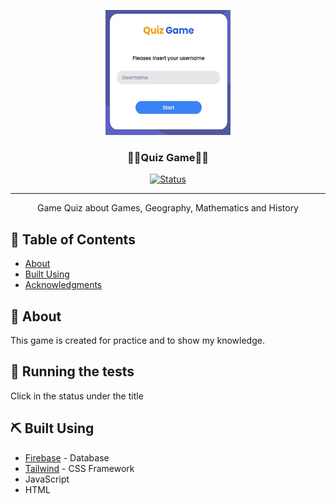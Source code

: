 <p align="center">
  <a href="https://sedian27.github.io/QuizGame/" rel="noopener">
 <img width=200px height=200px src="ss/01.jpg" alt="Project logo"></a>
</p>

<h3 align="center">🐱‍💻Quiz Game🐱‍💻</h3>

<div align="center">

[![Status](https://img.shields.io/badge/status-active-success.svg)](https://sedian27.github.io/QuizGame/)

</div>

---

<p align="center"> Game Quiz about Games, Geography, Mathematics and History
    <br> 
</p>

## 📝 Table of Contents

- [About](#about)
- [Built Using](#built_using)
- [Acknowledgments](#acknowledgement)

## 🧐 About <a name = "about"></a>

This game is created for practice and to show my knowledge.

## 🔧 Running the tests <a name = "tests"></a>

Click in the status under the title

## ⛏️ Built Using <a name = "built_using"></a>

- [Firebase](https://firebase.google.com/) - Database
- [Tailwind](https://tailwindcss.com/) - CSS Framework
- JavaScript
- HTML
